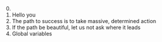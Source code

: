 0. <o>
1. Hello you
2. The path to success is to take massive, determined action
3. If the path be beautiful, let us not ask where it leads
4. Global variables

